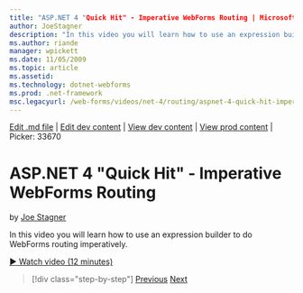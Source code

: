 ```yaml
---
title: "ASP.NET 4 "Quick Hit" - Imperative WebForms Routing | Microsoft Docs"
author: JoeStagner
description: "In this video you will learn how to use an expression builder to do WebForms routing imperatively."
ms.author: riande
manager: wpickett
ms.date: 11/05/2009
ms.topic: article
ms.assetid: 
ms.technology: dotnet-webforms
ms.prod: .net-framework
msc.legacyurl: /web-forms/videos/net-4/routing/aspnet-4-quick-hit-imperative-webforms-routing
---
```

[Edit .md file](C:\Projects\msc\dev\Msc.Www\Web.ASP\App_Data\github\web-forms\videos\net-4\routing\aspnet-4-quick-hit-imperative-webforms-routing.md) | [Edit dev content](http://www.aspdev.net/umbraco#/content/content/edit/26647) | [View dev content](http://docs.aspdev.net/tutorials/web-forms/videos/net-4/routing/aspnet-4-quick-hit-imperative-webforms-routing.html) | [View prod content](http://www.asp.net/web-forms/videos/net-4/routing/aspnet-4-quick-hit-imperative-webforms-routing) | Picker: 33670

ASP.NET 4 "Quick Hit" - Imperative WebForms Routing
====================
by [Joe Stagner](https://github.com/JoeStagner)

In this video you will learn how to use an expression builder to do WebForms routing imperatively. 

[&#9654; Watch video (12 minutes)](https://channel9.msdn.com/Blogs/ASP-NET-Site-Videos/aspnet-4-quick-hit-imperative-webforms-routing)

>[!div class="step-by-step"] [Previous](aspnet-4-quick-hit-permanent-redirect.md) [Next](aspnet-4-quick-hit-declarative-webforms-routing.md)
